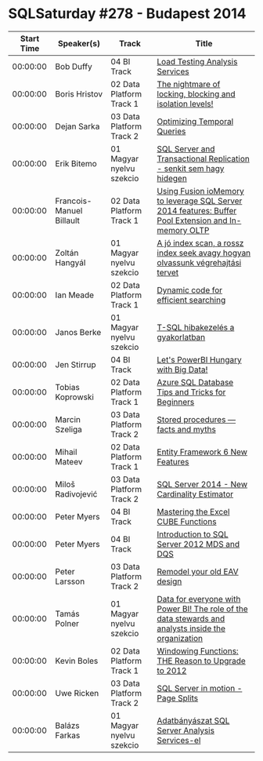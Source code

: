 # SQLSaturday #278 - Budapest 2014
Start Time|Speaker(s)|Track|Title
---|---|---|---
00:00:00|Bob Duffy|04 BI Track|[Load Testing Analysis Services](10564.md)
00:00:00|Boris Hristov|02 Data Platform Track 1|[The nightmare of locking, blocking and isolation levels!](10924.md)
00:00:00|Dejan Sarka|03 Data Platform Track 2|[Optimizing Temporal Queries](13526.md)
00:00:00|Erik Bitemo|01 Magyar nyelvu szekcio|[SQL Server and Transactional Replication - senkit sem hagy hidegen](13923.md)
00:00:00|Francois-Manuel Billault|02 Data Platform Track 1|[Using Fusion ioMemory to leverage SQL Server 2014 features: Buffer Pool Extension and In-memory OLTP](14186.md)
00:00:00|Zoltán Hangyál|01 Magyar nyelvu szekcio|[A jó index scan, a rossz index seek avagy hogyan olvassunk végrehajtási tervet](14934.md)
00:00:00|Ian Meade|02 Data Platform Track 1|[Dynamic code for efficient searching ](15304.md)
00:00:00|Janos Berke|01 Magyar nyelvu szekcio|[T-SQL hibakezelés a gyakorlatban ](15752.md)
00:00:00|Jen Stirrup|04 BI Track|[Let's PowerBI Hungary with Big Data!](16398.md)
00:00:00|Tobias Koprowski|02 Data Platform Track 1|[Azure SQL Database Tips and Tricks for Beginners](18673.md)
00:00:00|Marcin Szeliga|03 Data Platform Track 2|[Stored procedures — facts and myths](19457.md)
00:00:00|Mihail Mateev|02 Data Platform Track 1|[Entity Framework 6 New Features](20311.md)
00:00:00|Miloš Radivojević|03 Data Platform Track 2|[SQL Server 2014 - New Cardinality Estimator](20749.md)
00:00:00|Peter Myers|04 BI Track|[Mastering the Excel CUBE Functions](21999.md)
00:00:00|Peter Myers|04 BI Track|[Introduction to SQL Server 2012 MDS and DQS](22002.md)
00:00:00|Peter Larsson|03 Data Platform Track 2|[Remodel your old EAV design](22179.md)
00:00:00|Tamás Polner|01 Magyar nyelvu szekcio|[Data for everyone with Power BI! The role of the data stewards and analysts inside the organization](22220.md)
00:00:00|Kevin Boles|02 Data Platform Track 1|[Windowing Functions: THE Reason to Upgrade to 2012](26412.md)
00:00:00|Uwe Ricken|03 Data Platform Track 2|[SQL Server in motion - Page Splits](27226.md)
00:00:00|Balázs Farkas|01 Magyar nyelvu szekcio|[Adatbányászat SQL Server Analysis Services-el](27355.md)
